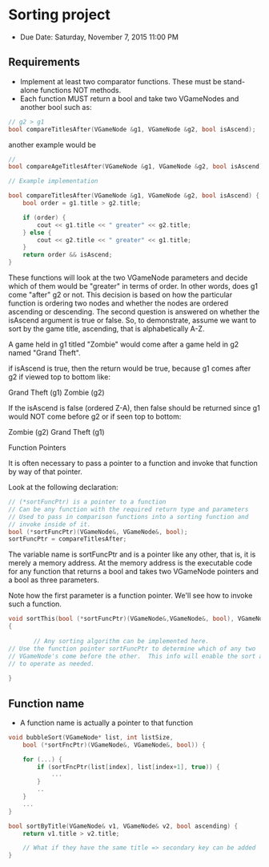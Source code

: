 # Sorting project
- Due Date: Saturday, November 7, 2015 11:00 PM

## Requirements
- Implement at least two comparator functions. These must be stand-alone functions NOT methods.
- Each function MUST return a bool and take two VGameNodes and another bool such as:

```cpp
// g2 > g1
bool compareTitlesAfter(VGameNode &g1, VGameNode &g2, bool isAscend);
```

another example would be

```cpp
//
bool compareAgeTitlesAfter(VGameNode &g1, VGameNode &g2, bool isAscend).
```

```cpp
// Example implementation

bool compareTitlesAfter(VGameNode &g1, VGameNode &g2, bool isAscend) {
    bool order = g1.title > g2.title;

    if (order) {
        cout << g1.title << " greater" << g2.title;
    } else {
        cout << g2.title << " greater" << g1.title;
    }
    return order && isAscend;
}
```



These functions will look at the two VGameNode parameters and decide which of them would be "greater" in terms of order.
In other words, does g1 come "after" g2 or not.  This decision is based on how the particular function is ordering two nodes and whether the nodes are ordered ascending or descending.  The second question is answered on whether the isAscend argument is true or false.  So, to demonstrate, assume we want to sort by the game title, ascending, that is alphabetically A-Z.

A game held in g1 titled "Zombie" would come after a game held in g2 named "Grand Theft".

if isAscend is true, then the return would be true, because g1 comes after g2 if viewed top to bottom like:

Grand Theft (g1)
Zombie (g2)

If the isAscend is false (ordered Z-A), then false should be returned since g1 would NOT come before g2 or if seen top to bottom:

Zombie (g2)
Grand Theft (g1)

 

Function Pointers

It is often necessary to pass a pointer to a function and invoke that function by way of that pointer.

Look at the following declaration:

```cpp
// (*sortFuncPtr) is a pointer to a function
// Can be any function with the required return type and parameters
// Used to pass in comparison functions into a sorting function and
// invoke inside of it.
bool (*sortFuncPtr)(VGameNode&, VGameNode&, bool);
sortFuncPtr = compareTitlesAfter;
```


The variable name is sortFuncPtr and is a pointer like any other, that is, it is merely a memory address.  At the memory address is the executable code for any function that returns a bool and takes two VGameNode pointers and a bool as three parameters.

 

Note how the first parameter is a function pointer.  We'll see how to invoke such a function.

```cpp
void sortThis(bool (*sortFuncPtr)(VGameNode&,VGameNode&, bool), VGameNode* nodes, int leng)
{
      
       // Any sorting algorithm can be implemented here.
// Use the function pointer sortFuncPtr to determine which of any two
// VGameNode's come before the other.  This info will enable the sort algorithm
// to operate as needed.
 
}
```

## Function name

- A function name is actually a pointer to that function

```cpp
void bubbleSort(VGameNode* list, int listSize,
    bool (*sortFncPtr)(VGameNode&, VGameNode&, bool)) {

    for (...) {
        if (sortFncPtr(list[index], list[index+1], true)) {
            ...
        }
        ..
    }
    ...
}

bool sortByTitle(VGameNode& v1, VGameNode& v2, bool ascending) {
    return v1.title > v2.title;

    // What if they have the same title => secondary key can be added
}
```


